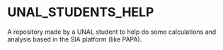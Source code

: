 # UNAL_STUDENTS_HELP
A repository made by a UNAL student to help do some calculations and analysis based in the SIA platform (like PAPA).

